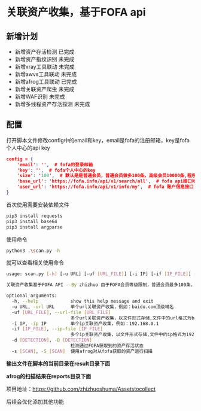# 关联资产收集，基于FOFA api

## 新增计划

- 新增资产存活检测 已完成
- 新增资产指纹识别 未完成
- 新增xray工具联动 未完成
- 新增awvs工具联动 未完成
- 新增afrog工具联动 已完成
- 新增关联资产爬虫 未完成
- 新增WAF识别 未完成
- 新增多线程资产存活探测 未完成

## 配置

打开脚本文件修改config中的email和key，email是fofa的注册邮箱，key是fofa个人中心的api key

```json
config = {
    'email': '',  # fofa的登录邮箱
    'key': '',  # fofa个人中心的key
    'size': '100',  # 默认是是普通会员，普通会员做多100条，高级会员10000条,程序会根据会员等级自动调整
    'base_url': 'https://fofa.info/api/v1/search/all',  # fofa api接口地址
    'user_url': 'https://fofa.info/api/v1/info/my',  # fofa 账户信息接口
}
```



首次使用需要安装依赖文件

```bash
pip3 install requests
pip3 install base64
pip3 install argparse
```

使用命令

```bash
python3 .\scan.py -h
```

就可以查看相关使用命令

```bash
usage: scan.py [-h] [-u URL] [-uf [URL_FILE]] [-i IP] [-if [IP_FILE]] [-d [DETECTION]] [-s [SCAN]]

关联资产收集基于FOFA API --By zhizhuo 由于FOFA会员等级限制，普通会员最多100条，高级会员做多10000条 程序默认下载api可获取最大数量

optional arguments:
  -h, --help            show this help message and exit
  -u URL, -url URL      单个url关联资产收集，例如：baidu.com顶级域名
  -uf [URL_FILE], --url-file [URL_FILE]
                        多个url关联资产收集，以文件形式存储,文件中的url格式为baidu.com顶级域名
  -i IP, -ip IP         单个ip关联资产收集，例如：192.168.0.1
  -if [IP_FILE], --ip-file [IP_FILE]
                        多个ip关联资产收集，以文件形式存储,文件中的ip格式为192.168.0.1
  -d [DETECTION], -D [DETECTION]
                        检测通过FOFA获取到的资产存活状态
  -s [SCAN], -S [SCAN]  使用afrog对从fofa获取的资产进行扫描
```

**输出文件在脚本的当前目录在result目录下面**

**afrog的扫描结果在reports目录下面**

项目地址：https://github.com/zhizhuoshuma/Assetstocollect

后续会优化添加其他功能